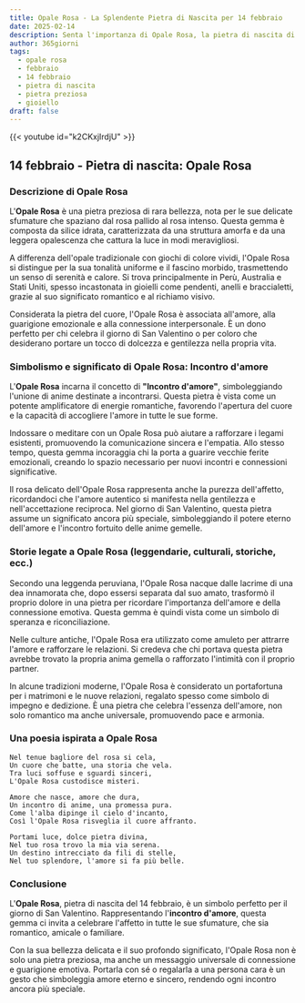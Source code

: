 ```yaml
---
title: Opale Rosa - La Splendente Pietra di Nascita per 14 febbraio
date: 2025-02-14
description: Senta l'importanza di Opale Rosa, la pietra di nascita di 14 febbraio che simboleggia Incontro d'amore. Lasci che la sua bellezza e il suo significato illuminino la sua giornata.
author: 365giorni
tags:
  - opale rosa
  - febbraio
  - 14 febbraio
  - pietra di nascita
  - pietra preziosa
  - gioiello
draft: false
---
```


{{< youtube id="k2CKxjIrdjU" >}}

## 14 febbraio - Pietra di nascita: Opale Rosa

### Descrizione di Opale Rosa

L'**Opale Rosa** è una pietra preziosa di rara bellezza, nota per le sue delicate sfumature che spaziano dal rosa pallido al rosa intenso. Questa gemma è composta da silice idrata, caratterizzata da una struttura amorfa e da una leggera opalescenza che cattura la luce in modi meravigliosi.

A differenza dell'opale tradizionale con giochi di colore vividi, l'Opale Rosa si distingue per la sua tonalità uniforme e il fascino morbido, trasmettendo un senso di serenità e calore. Si trova principalmente in Perù, Australia e Stati Uniti, spesso incastonata in gioielli come pendenti, anelli e braccialetti, grazie al suo significato romantico e al richiamo visivo.

Considerata la pietra del cuore, l'Opale Rosa è associata all'amore, alla guarigione emozionale e alla connessione interpersonale. È un dono perfetto per chi celebra il giorno di San Valentino o per coloro che desiderano portare un tocco di dolcezza e gentilezza nella propria vita.

### Simbolismo e significato di Opale Rosa: Incontro d'amore

L'**Opale Rosa** incarna il concetto di **"Incontro d'amore"**, simboleggiando l'unione di anime destinate a incontrarsi. Questa pietra è vista come un potente amplificatore di energie romantiche, favorendo l'apertura del cuore e la capacità di accogliere l'amore in tutte le sue forme.

Indossare o meditare con un Opale Rosa può aiutare a rafforzare i legami esistenti, promuovendo la comunicazione sincera e l'empatia. Allo stesso tempo, questa gemma incoraggia chi la porta a guarire vecchie ferite emozionali, creando lo spazio necessario per nuovi incontri e connessioni significative.

Il rosa delicato dell'Opale Rosa rappresenta anche la purezza dell'affetto, ricordandoci che l'amore autentico si manifesta nella gentilezza e nell'accettazione reciproca. Nel giorno di San Valentino, questa pietra assume un significato ancora più speciale, simboleggiando il potere eterno dell'amore e l'incontro fortuito delle anime gemelle.

### Storie legate a Opale Rosa (leggendarie, culturali, storiche, ecc.)

Secondo una leggenda peruviana, l'Opale Rosa nacque dalle lacrime di una dea innamorata che, dopo essersi separata dal suo amato, trasformò il proprio dolore in una pietra per ricordare l'importanza dell'amore e della connessione emotiva. Questa gemma è quindi vista come un simbolo di speranza e riconciliazione.

Nelle culture antiche, l'Opale Rosa era utilizzato come amuleto per attrarre l'amore e rafforzare le relazioni. Si credeva che chi portava questa pietra avrebbe trovato la propria anima gemella o rafforzato l'intimità con il proprio partner.

In alcune tradizioni moderne, l'Opale Rosa è considerato un portafortuna per i matrimoni e le nuove relazioni, regalato spesso come simbolo di impegno e dedizione. È una pietra che celebra l'essenza dell'amore, non solo romantico ma anche universale, promuovendo pace e armonia.

### Una poesia ispirata a Opale Rosa

```
Nel tenue bagliore del rosa si cela,  
Un cuore che batte, una storia che vela.  
Tra luci soffuse e sguardi sinceri,  
L'Opale Rosa custodisce misteri.  

Amore che nasce, amore che dura,  
Un incontro di anime, una promessa pura.  
Come l'alba dipinge il cielo d'incanto,  
Così l'Opale Rosa risveglia il cuore affranto.  

Portami luce, dolce pietra divina,  
Nel tuo rosa trovo la mia via serena.  
Un destino intrecciato da fili di stelle,  
Nel tuo splendore, l'amore si fa più belle.
```

### Conclusione

L'**Opale Rosa**, pietra di nascita del 14 febbraio, è un simbolo perfetto per il giorno di San Valentino. Rappresentando l'**incontro d'amore**, questa gemma ci invita a celebrare l'affetto in tutte le sue sfumature, che sia romantico, amicale o familiare.

Con la sua bellezza delicata e il suo profondo significato, l'Opale Rosa non è solo una pietra preziosa, ma anche un messaggio universale di connessione e guarigione emotiva. Portarla con sé o regalarla a una persona cara è un gesto che simboleggia amore eterno e sincero, rendendo ogni incontro ancora più speciale.